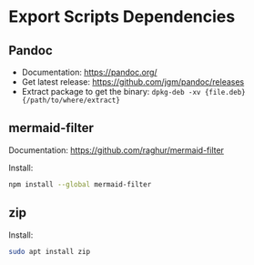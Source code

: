 # Export Scripts Dependencies

## Pandoc
- Documentation: https://pandoc.org/
- Get latest release: https://github.com/jgm/pandoc/releases
- Extract package to get the binary: `dpkg-deb -xv {file.deb} {/path/to/where/extract}`

## mermaid-filter
Documentation: https://github.com/raghur/mermaid-filter

Install:
```sh
npm install --global mermaid-filter
```

## zip
Install:
```sh
sudo apt install zip
```
